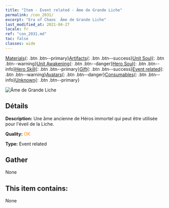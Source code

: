 ```yaml
---
title: "Item - Event related - Âme de Grande Liche"
permalink: /con_2031/
excerpt: "Era of Chaos  Âme de Grande Liche"
last_modified_at: 2021-04-27
locale: fr
ref: "con_2031.md"
toc: false
classes: wide
---
```

 [Materials](/ItemsFR/){: .btn .btn--primary}[Artifacts](/ItemsFR/Artifacts/){: .btn .btn--success}[Unit Soul](/ItemsFR/UnitSoul/){: .btn .btn--warning}[Unit Awakening](/ItemsFR/UnitAwakening/){: .btn .btn--danger}[Hero Soul](/ItemsFR/HeroSoul/){: .btn .btn--info}[Hero Skill](/ItemsFR/HeroSkill/){: .btn .btn--primary}[Gift](/ItemsFR/Gift/){: .btn .btn--success}[Event related](/ItemsFR/Events/){: .btn .btn--warning}[Avatars](/ItemsFR/Avatars/){: .btn .btn--danger}[Consumables](/ItemsFR/Consumables/){: .btn .btn--info}[Unknown](/ItemsFR/Unknown/){: .btn .btn--primary}

 ![Âme de Grande Liche](/images/t/juexing_305.png)

## Détails
 **Description:** Une âme ancienne de Héros immortel qui peut être utilisée pour l'éveil de la Liche.

 **Quality:** <span style="color: #FF8C00">OK</span>

 **Type:** Event related

## Gather

  None

## This item contains:

  None

